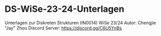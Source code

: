 # DS-WiSe-23-24-Unterlagen
Unterlagen zur Diskreten Strukturen (IN0014) WiSe 23/24
Autor: Chengjie "Jay" Zhou 
Discord Server: https://discord.gg/C6U5YnBs


